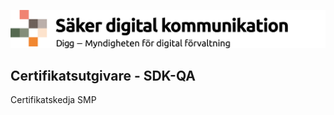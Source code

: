 ![Digg - Säker digital kommunikation](/images/SDK_logo.png)

## Certifikatsutgivare - SDK-QA
Certifikatskedja SMP
